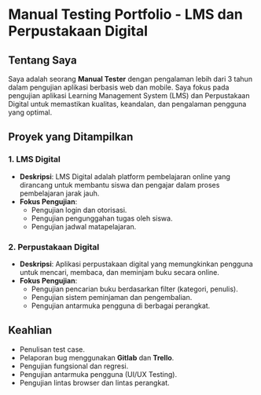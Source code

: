 # Manual Testing Portfolio - LMS dan Perpustakaan Digital

## Tentang Saya
Saya adalah seorang **Manual Tester** dengan pengalaman lebih dari 3 tahun dalam pengujian aplikasi berbasis web dan mobile. Saya fokus pada pengujian aplikasi Learning Management System (LMS) dan Perpustakaan Digital untuk memastikan kualitas, keandalan, dan pengalaman pengguna yang optimal.

## Proyek yang Ditampilkan
### 1. LMS Digital
- **Deskripsi**: LMS Digital adalah platform pembelajaran online yang dirancang untuk membantu siswa dan pengajar dalam proses pembelajaran jarak jauh.
- **Fokus Pengujian**:
  - Pengujian login dan otorisasi.
  - Pengujian pengunggahan tugas oleh siswa.
  - Pengujian jadwal matapelajaran.

### 2. Perpustakaan Digital
- **Deskripsi**: Aplikasi perpustakaan digital yang memungkinkan pengguna untuk mencari, membaca, dan meminjam buku secara online.
- **Fokus Pengujian**:
  - Pengujian pencarian buku berdasarkan filter (kategori, penulis).
  - Pengujian sistem peminjaman dan pengembalian.
  - Pengujian antarmuka pengguna di berbagai perangkat.

## Keahlian
- Penulisan test case.
- Pelaporan bug menggunakan **Gitlab** dan **Trello**.
- Pengujian fungsional dan regresi.
- Pengujian antarmuka pengguna (UI/UX Testing).
- Pengujian lintas browser dan lintas perangkat.
